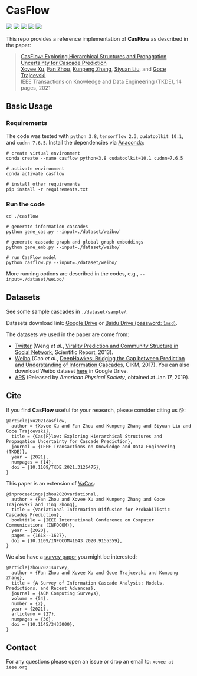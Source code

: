 # CasFlow

![](https://img.shields.io/badge/TKDE-2021-blue)
![](https://img.shields.io/badge/python-3.8-green)
![](https://img.shields.io/badge/tensorflow-2.3-green)
![](https://img.shields.io/badge/cudatoolkit-10.1-green)
![](https://img.shields.io/badge/cudnn-7.6.5-green)
 
This repo provides a reference implementation of **CasFlow** as described in the paper:
> [CasFlow: Exploring Hierarchical Structures and Propagation Uncertainty for Cascade Prediction](https://doi.org/10.1109/TKDE.2021.3126475)  
> [Xovee Xu](https://xovee.cn), [Fan Zhou](https://dblp.org/pid/63/3122-2.html), [Kunpeng Zhang](http://www.terpconnect.umd.edu/~kpzhang/), [Siyuan Liu](https://scholar.google.com/citations?user=Uhvt7OIAAAAJ&hl=en), and [Goce Trajcevski](https://dblp.org/pid/66/974.html)  
> IEEE Transactions on Knowledge and Data Engineering (TKDE), 14 pages, 2021

## Basic Usage

### Requirements

The code was tested with `python 3.8`, `tensorflow 2.3`, `cudatoolkit 10.1`, and `cudnn 7.6.5`. Install the dependencies via [Anaconda](https://www.anaconda.com/):

```shell
# create virtual environment
conda create --name casflow python=3.8 cudatoolkit=10.1 cudnn=7.6.5

# activate environment
conda activate casflow

# install other requirements
pip install -r requirements.txt
```

### Run the code
```shell
cd ./casflow

# generate information cascades
python gene_cas.py --input=./dataset/weibo/

# generate cascade graph and global graph embeddings 
python gene_emb.py --input=./dataset/weibo/

# run CasFlow model
python casflow.py --input=./dataset/weibo/
```
More running options are described in the codes, e.g., `--input=./dataset/weibo/`

## Datasets

See some sample cascades in `./dataset/sample/`.

Datasets download link: [Google Drive](https://drive.google.com/file/d/1o4KAZs19fl4Qa5LUtdnmNy57gHa15AF-/view?usp=sharing) or [Baidu Drive (password: `1msd`)](https://pan.baidu.com/s/1tWcEefxoRHj002F0s9BCTQ).

The datasets we used in the paper are come from:

- [Twitter](http://carl.cs.indiana.edu/data/#virality2013) (Weng *et al.*, [Virality Prediction and Community Structure in Social Network](https://www.nature.com/articles/srep02522), Scientific Report, 2013).
- [Weibo](https://github.com/CaoQi92/DeepHawkes) (Cao *et al.*, [DeepHawkes: Bridging the Gap between 
Prediction and Understanding of Information Cascades](https://dl.acm.org/doi/10.1145/3132847.3132973), CIKM, 2017). You can also download Weibo dataset [here](https://drive.google.com/file/d/1fgkLeFRYQDQOKPujsmn61sGbJt6PaERF/view?usp=sharing) in Google Drive.  
- [APS](https://journals.aps.org/datasets) (Released by *American Physical Society*, obtained at Jan 17, 2019). 

## Cite

If you find **CasFlow** useful for your research, please consider citing us 😘:

    @article{xu2021casflow,  
      author = {Xovee Xu and Fan Zhou and Kunpeng Zhang and Siyuan Liu and Goce Trajcevski},  
      title = {Cas{F}low: Exploring Hierarchical Structures and Propagation Uncertainty for Cascade Prediction},
      journal = {IEEE Transactions on Knowledge and Data Engineering (TKDE)},
      year = {2021}, 
      numpages = {14}, 
      doi = {10.1109/TKDE.2021.3126475}, 
    }

    
This paper is an extension of [VaCas](https://doi.org/10.1109/INFOCOM41043.2020.9155349):

    @inproceedings{zhou2020variational,
      author = {Fan Zhou and Xovee Xu and Kunpeng Zhang and Goce Trajcevski and Ting Zhong},
      title = {Variational Information Diffusion for Probabilistic Cascades Prediction}, 
      booktitle = {IEEE International Conference on Computer Communications (INFOCOM)},
      year = {2020},
      pages = {1618--1627},
      doi = {10.1109/INFOCOM41043.2020.9155359},
    }
    

We also have a [survey paper](https://xovee.cn/html/paper-redirects/csur2021.html) you might be interested:


    @article{zhou2021survey,
      author = {Fan Zhou and Xovee Xu and Goce Trajcevski and Kunpeng Zhang}, 
      title = {A Survey of Information Cascade Analysis: Models, Predictions, and Recent Advances}, 
      journal = {ACM Computing Surveys}, 
      volume = {54},
      number = {2},
      year = {2021},
      articleno = {27},
      numpages = {36},
      doi = {10.1145/3433000},
    }

## Contact

For any questions please open an issue or drop an email to: `xovee at ieee.org`
